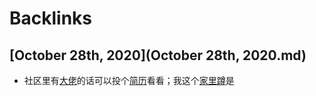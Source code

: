 
# Backlinks
## [October 28th, 2020](October 28th, 2020.md)
- 社区里有[大佬](大佬.md)的话可以投个[简历](简历.md)看看；我这个[家里蹲](家里蹲.md)是

